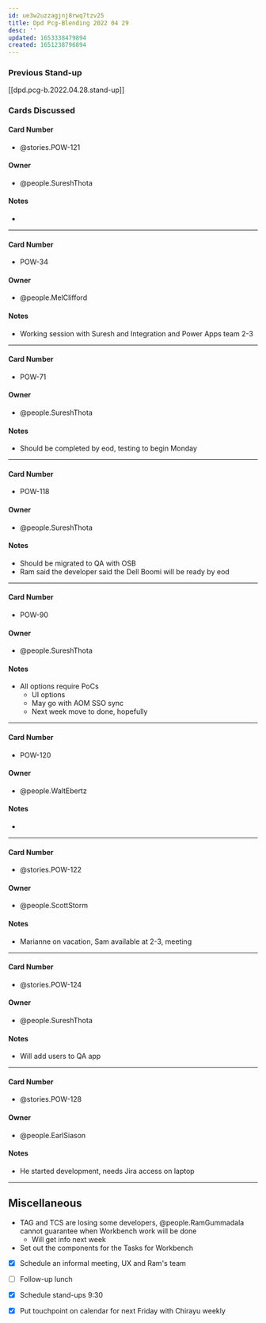 ```yaml
---
id: ue3w2uzzagjnj8rwq7tzv25
title: Dpd Pcg-Blending 2022 04 29
desc: ''
updated: 1653338479894
created: 1651238796894
---
```


### Previous Stand-up
[[dpd.pcg-b.2022.04.28.stand-up]]

### Cards Discussed
#### Card Number
- @stories.POW-121
#### Owner
- @people.SureshThota
#### Notes
- 
---
#### Card Number
- POW-34
#### Owner
- @people.MelClifford
#### Notes
- Working session with Suresh and Integration and Power Apps team 2-3
---
#### Card Number
- POW-71
#### Owner
- @people.SureshThota
#### Notes
- Should be completed by eod, testing to begin Monday
---
#### Card Number
- POW-118
#### Owner
-  @people.SureshThota
#### Notes
- Should be migrated to QA with OSB
- Ram said the developer said the Dell Boomi will be ready by eod
---
#### Card Number
- POW-90
#### Owner
- @people.SureshThota
#### Notes
- All options require PoCs
  - UI options
  - May go with AOM SSO sync
  - Next week move to done, hopefully
---
#### Card Number
- POW-120
#### Owner
- @people.WaltEbertz
#### Notes
- 
---
#### Card Number
- @stories.POW-122
#### Owner
- @people.ScottStorm
#### Notes
- Marianne on vacation, Sam available at 2-3, meeting 
---
#### Card Number
- @stories.POW-124
#### Owner
- @people.SureshThota
#### Notes
- Will add users to QA app
---
#### Card Number
- @stories.POW-128
#### Owner
- @people.EarlSiason
#### Notes
- He started development, needs Jira access on laptop
---
## Miscellaneous
- TAG and TCS are losing some developers, @people.RamGummadala cannot guarantee when Workbench work will be done
  - Will get info next week
- Set out the components for the Tasks for Workbench
- [x] Schedule an informal meeting, UX and Ram's team
- [ ] Follow-up lunch

- [x] Schedule stand-ups 9:30
- [x] Put touchpoint on calendar for next Friday with Chirayu weekly
